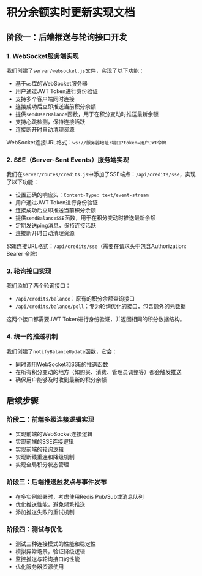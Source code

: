 # 积分余额实时更新实现文档

## 阶段一：后端推送与轮询接口开发

### 1. WebSocket服务端实现

我们创建了`server/websocket.js`文件，实现了以下功能：

- 基于`ws`库的WebSocket服务器
- 用户通过JWT Token进行身份验证
- 支持多个客户端同时连接
- 连接成功后立即推送当前积分余额
- 提供`sendUserBalance`函数，用于在积分变动时推送最新余额
- 支持心跳检测，保持连接活跃
- 连接断开时自动清理资源

WebSocket连接URL格式：`ws://服务器地址:端口?token=用户JWT令牌`

### 2. SSE（Server-Sent Events）服务端实现

我们在`server/routes/credits.js`中添加了SSE端点：`/api/credits/sse`，实现了以下功能：

- 设置正确的响应头：`Content-Type: text/event-stream`
- 用户通过JWT Token进行身份验证
- 连接成功后立即推送当前积分余额
- 提供`sendBalanceSSE`函数，用于在积分变动时推送最新余额
- 定期发送ping消息，保持连接活跃
- 连接断开时自动清理资源

SSE连接URL格式：`/api/credits/sse`（需要在请求头中包含Authorization: Bearer 令牌）

### 3. 轮询接口实现

我们添加了两个轮询接口：

- `/api/credits/balance`：原有的积分余额查询接口
- `/api/credits/balance/poll`：专为轮询优化的接口，包含额外的元数据

这两个接口都需要JWT Token进行身份验证，并返回相同的积分数据结构。

### 4. 统一的推送机制

我们创建了`notifyBalanceUpdate`函数，它会：

- 同时调用WebSocket和SSE的推送函数
- 在所有积分变动的地方（如购买、消费、管理员调整等）都会触发推送
- 确保用户能够及时收到最新的积分余额

## 后续步骤

### 阶段二：前端多级连接逻辑实现

- 实现前端的WebSocket连接逻辑
- 实现前端的SSE连接逻辑
- 实现前端的轮询逻辑
- 实现断线重连和降级机制
- 实现全局积分状态管理

### 阶段三：后端推送触发点与事件发布

- 在多实例部署时，考虑使用Redis Pub/Sub或消息队列
- 优化推送性能，避免频繁推送
- 添加推送失败的重试机制

### 阶段四：测试与优化

- 测试三种连接模式的性能和稳定性
- 模拟异常场景，验证降级逻辑
- 监控推送与轮询接口的性能
- 优化服务器资源使用 